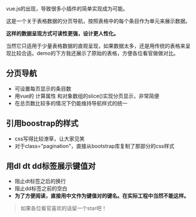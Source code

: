 vue.js的出现，导致很多小插件的简单实现成为可能。

这是一个关于表格数据的分页导航，按照表格中的每个条目作为单元来展示数据。

**这样的数据呈现方式可读性更强，设计更人性化。**

当然它只适用于少量表格数据的直观呈现，如果数据太多，还是用传统的表格来呈现比较合适。demo的下方我还展示了原始的表格，方便各位看官做做对比。

## 分页导航

- 可设置每页显示的条目数
- 用vue的 计算属性 和对象数组的slice()实现分页显示，非常简便
- 在总页数比较多的情况下仍能维持导航样式的统一

## 引用boostrap的样式

- css写得比较潦草，让大家见笑
- 对于class="pagination"，直接从bootstrap库复制了那部分的css样式

## 用dl dt dd标签展示键值对

- 阻止dt标签之后的换行
- 阻止dd标签之前的空白
- **为了方便阅读，直接用中文作为键值对的键名。在实际工程中当然不能这样。**

> 如果各位看官喜欢的话留一个star吧！